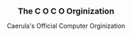 

<p style="text-align:center"><strong><span style="font-size:18px">The C O C O Orginization</span></strong></p>

<p style="text-align:center"><span style="font-size:14px">Caerula&#39;s Official Computer Orginization</span></p>

<p>&nbsp;</p>
